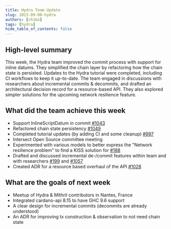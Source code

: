 ```yaml
---
title: Hydra Team Update
slug: 2023-09-08-hydra
authors: [ch1bo]
tags: [hydra]
hide_table_of_contents: false
---
```


## High-level summary

This week, the Hydra team improved the commit process with support for inline
datums. They simplified the chain layer by refactoring how the chain state is
persisted. Updates to the Hydra tutorial were completed, including CI workflows
to keep it up-to-date. The team engaged in discussions with researchers about
incremental commits & decommits, and drafted an architectural decision record
for a resource-based API. They also explored simpler solutions for the upcoming
network resilience feature.

## What did the team achieve this week

-   Support InlineScriptDatum in commit
    [#1043](https://github.com/input-output-hk/hydra/issues/1043)
-   Refactored chain state persistency
    [#1049](https://github.com/input-output-hk/hydra/pull/1049)
-   Completed tutorial updates (by adding CI and some cleanup)
    [#997](https://github.com/input-output-hk/hydra/issues/997)
-   Intersect Open Source committee meeting
-   Experimented with various models to better express the \"Network
    resilience problem\" to find a KISS solution for
    [#188](https://github.com/input-output-hk/hydra/issues/188)
-   Drafted and discussed incremental de-/commit features within team
    and with researchers
    [#199](https://github.com/input-output-hk/hydra/issues/199) and
    [#1057](https://github.com/input-output-hk/hydra/issues/1057)
-   Created ADR for a resource based overhaul of the API
    [#1028](https://github.com/input-output-hk/hydra/pull/1028)

## What are the goals of next week

-   Meetup of Hydra & Mithril contributors in Nantes, France
-   Integrated cardano-api 8.15 to have GHC 9.6 support
-   A clear design for incremental commits (decommits are already
    understood)
-   An ADR for improving tx construction & observation to not need chain
    state
